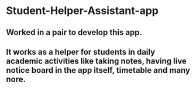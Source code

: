 # Student-Helper-Assistant-app

## Worked in a pair to develop this app.
## It works as a helper for students in daily academic activities like taking notes, having live notice board in the app itself, timetable and many nore.
